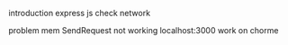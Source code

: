 introduction express js
check network

problem 
mem SendRequest not working 
localhost:3000  work on chorme

